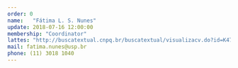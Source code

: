 ```yaml
---
order: 0
name:   "Fátima L. S. Nunes"
update: 2018-07-16 12:00:00
membership: "Coordinator"
lattes: "http://buscatextual.cnpq.br/buscatextual/visualizacv.do?id=K4760963Y2"
mail: fatima.nunes@usp.br
phone: (11) 3018 1040
---
```

